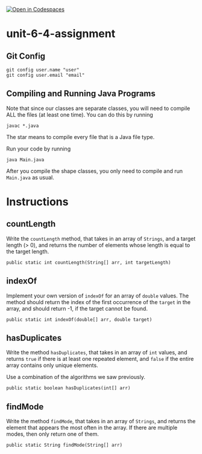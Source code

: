 [![Open in Codespaces](https://classroom.github.com/assets/launch-codespace-2972f46106e565e64193e422d61a12cf1da4916b45550586e14ef0a7c637dd04.svg)](https://classroom.github.com/open-in-codespaces?assignment_repo_id=18005343)
# unit-6-4-assignment

## Git Config
```
git config user.name "user"
git config user.email "email"
```

## Compiling and Running Java Programs
Note that since our classes are separate classes, you will need to compile ALL the files (at least one time).  You can do this by running
```
javac *.java
```
The star means to compile every file that is a Java file type.

Run your code by running
```
java Main.java
```

After you compile the shape classes, you only need to compile and run `Main.java` as usual.

# Instructions  

## countLength
Write the `countLength` method, that takes in an array of `Strings`, and a target length (> 0), and returns the number of elements whose length is equal to the target length.
```
public static int countLength(String[] arr, int targetLength)
```

## indexOf
Implement your own version of `indexOf` for an array of `double` values.  The method should return the index of the first occurrence of the `target` in the array, and should return -1, if the target cannot be found.
```
public static int indexOf(double[] arr, double target)
```
## hasDuplicates
Write the method `hasDuplicates`, that takes in an array of `int` values, and returns `true` if there is at least one repeated element, and `false` if the entire array contains only unique elements.

Use a combination of the algorithms we saw previously.
```
public static boolean hasDuplicates(int[] arr)
```
## findMode
Write the method `findMode`, that takes in an array of `Strings`, and returns the element that appears the most often in the array.  If there are multiple modes, then only return one of them.
```
public static String findMode(String[] arr)
```
